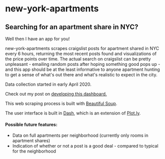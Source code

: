 # new-york-apartments

## Searching for an apartment share in NYC?
Well then I have an app for you!

new-york-apartments scrapes craigslist posts for apartment shared in 
NYC every 6 hours, returning the most recent posts found and
visualizations of the price points over time. The actual search on
craigslist can be pretty unpleasant - emailing random posts after hoping
something good pops up - and this app should be at the least informative
to anyone apartment hunting to get a sense of what's out there and
what's realistic to expect in the city. 

Data collection started in early April 2020.

Check out my post on [developing this dashboard.](https://medium.com/@duncanevans_72887/web-scraping-nyc-apartment-data-with-python-beautiful-soup-dash-and-heroku-4e0a5af40817)

This web scraping process is built with [Beautiful Soup](https://www.crummy.com/software/BeautifulSoup/bs4/doc/). 

The user interface is built in [Dash](https://dash.plotly.com/), which is an extension of 
[Plot.ly](https://plotly.com/). 

#### Possible future features:
* Data on full apartments per neighborhood (currently only rooms in apartment shares)
* Indication of whether or not a post is a good deal - compared to typical for the neighborhood
